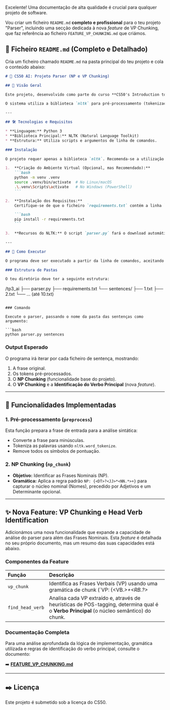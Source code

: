 Excelente\! Uma documentação de alta qualidade é crucial para qualquer projeto de software.

Vou criar um ficheiro `README.md` **completo e profissional** para o teu projeto "Parser", incluindo uma secção dedicada à nova *feature* de VP Chunking, que faz referência ao ficheiro `FEATURE_VP_CHUNKING.md` que criámos.

## 📄 Ficheiro `README.md` (Completo e Detalhado)

Cria um ficheiro chamado `README.md` na pasta principal do teu projeto e cola o conteúdo abaixo:

````markdown
# 🤖 CS50 AI: Projeto Parser (NP e VP Chunking)

## 🎯 Visão Geral

Este projeto, desenvolvido como parte do curso **CS50's Introduction to Artificial Intelligence with Python**, implementa um analisador sintático (parser) baseado em expressões regulares do NLTK (*RegexpParser*). O objetivo principal é realizar **Chunking** para identificar e extrair frases nominais (Noun Phrases - NP) e frases verbais (Verb Phrases - VP) em frases de texto.

O sistema utiliza a biblioteca `nltk` para pré-processamento (tokenização e POS tagging) e para a aplicação de gramáticas definidas por regras (*chunk grammars*).

---

## 🛠️ Tecnologias e Requisitos

* **Linguagem:** Python 3
* **Biblioteca Principal:** NLTK (Natural Language Toolkit)
* **Estrutura:** Utiliza scripts e argumentos de linha de comandos.

### Instalação

O projeto requer apenas a biblioteca `nltk`. Recomenda-se a utilização de um ambiente virtual (`venv`).

1.  **Criação do Ambiente Virtual (Opcional, mas Recomendado):**
    ```bash
    python -m venv .venv
    source .venv/bin/activate  # No Linux/macOS
    .\.venv\Scripts\activate   # No Windows (PowerShell)
    ```

2.  **Instalação dos Requisitos:**
    Certifique-se de que o ficheiro `requirements.txt` contém a linha `nltk`.

    ```bash
    pip install -r requirements.txt
    ```

3.  **Recursos do NLTK:** O script `parser.py` fará o download automático dos recursos necessários (`punkt` e `averaged_perceptron_tagger`) na primeira execução.

---

## 🚀 Como Executar

O programa deve ser executado a partir da linha de comandos, aceitando o caminho para o diretório que contém os ficheiros de sentenças de entrada (`1.txt` a `10.txt`).

### Estrutura de Pastas

O teu diretório deve ter a seguinte estrutura:

````

/tp3\_ai
├── parser.py
├── requirements.txt
└── sentences/
├── 1.txt
├── 2.txt
└── ... (até 10.txt)

````

### Comando

Execute o parser, passando o nome da pasta das sentenças como argumento:

```bash
python parser.py sentences
````

### Output Esperado

O programa irá iterar por cada ficheiro de sentença, mostrando:

1.  A frase original.
2.  Os tokens pré-processados.
3.  O **NP Chunking** (funcionalidade base do projeto).
4.  O **VP Chunking** e a **Identificação do Verbo Principal** (nova *feature*).

-----

## 🧠 Funcionalidades Implementadas

### 1\. Pré-processamento (`preprocess`)

Esta função prepara a frase de entrada para a análise sintática:

  * Converte a frase para minúsculas.
  * Tokeniza as palavras usando `nltk.word_tokenize`.
  * Remove todos os símbolos de pontuação.

### 2\. NP Chunking (`np_chunk`)

  * **Objetivo:** Identificar as Frases Nominais (NP).
  * **Gramática:** Aplica a regra padrão `NP: {<DT>?<JJ>*<NN.*>+}` para capturar o núcleo nominal (Nomes), precedido por Adjetivos e um Determinante opcional.

-----

## ✨ Nova Feature: VP Chunking e Head Verb Identification

Adicionámos uma nova funcionalidade que expande a capacidade de análise do parser para além das Frases Nominais. Esta *feature* é detalhada no seu próprio documento, mas um resumo das suas capacidades está abaixo.

### Componentes da Feature

| Função | Descrição |
| :--- | :--- |
| `vp_chunk` | Identifica as Frases Verbais (VP) usando uma gramática de chunk (`VP: {<VB.*>+<RB.?>*<RP>?<NN.*|DT>?}`). |
| `find_head_verb` | Analisa cada VP extraído e, através de heurísticas de POS-tagging, determina qual é o **Verbo Principal** (o núcleo semântico) do chunk. |

### Documentação Completa

Para uma análise aprofundada da lógica de implementação, gramática utilizada e regras de identificação do verbo principal, consulte o documento:

➡️ **[FEATURE\_VP\_CHUNKING.md](./FEATURE_VP_CHUNKING.md)**

-----

## ✒️ Licença

Este projeto é submetido sob a licença do CS50.

```
```